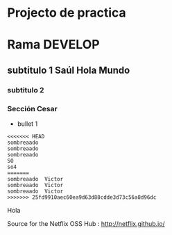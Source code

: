 # Projecto de practica
# Rama DEVELOP
## subtitulo 1 Saúl Hola Mundo
### subtitulo 2

### Sección Cesar

* bullet 1
```
<<<<<<< HEAD
sombreaado
sombreaado
sombreaado
SO
so4
=======
sombreaado  Victor
sombreaado  Victor
sombreaado  Victor
>>>>>>> 25fd9910aec60ea9d63d88cdde3d73c56a8d96dc
```
Hola


Source for the Netflix OSS Hub : http://netflix.github.io/
